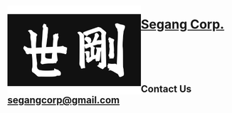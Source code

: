 [<img align="left" width="300" height="200" src="segang_logo.jpg">](index.md)

# [Segang Corp.](index.md)
<br><br><br><br>

## Contact Us &nbsp;&nbsp;&nbsp;&nbsp;&nbsp; segangcorp@gmail.com
